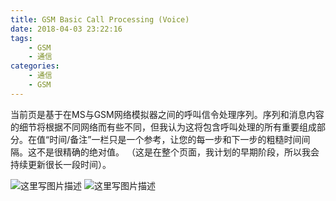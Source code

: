 ```yaml
---
title: GSM Basic Call Processing (Voice)
date: 2018-04-03 23:22:16
tags:
    - GSM
    - 通信
categories:
    - 通信
    - GSM
---
```

当前页是基于在MS与GSM网络模拟器之间的呼叫信令处理序列。序列和消息内容的细节将根据不同网络而有些不同，但我认为这将包含呼叫处理的所有重要组成部分。在值“时间/备注”一栏只是一个参考，让您的每一步和下一步的粗糙时间间隔。这不是很精确的绝对值。
（这是在整个页面，我计划的早期阶段，所以我会持续更新很长一段时间）。

![这里写图片描述](http://img.blog.csdn.net/20151121195443249)
![这里写图片描述](http://img.blog.csdn.net/20151121195452556)
